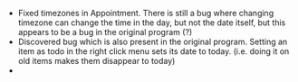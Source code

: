 - Fixed timezones in Appointment. There is still a bug where changing timezone can change the time in the day, but not the date itself, but this appears to be a bug in the original program (?)
- Discovered bug which is also present in the original program. Setting an item as todo in the right click menu sets its date to today. (i.e. doing it on old items makes them disappear to today)
- 